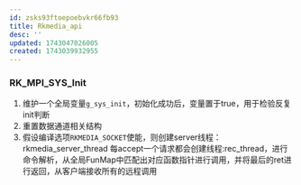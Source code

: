 ```yaml
---
id: zsks93ftoepoebvkr66fb93
title: Rkmedia_api
desc: ''
updated: 1743047026005
created: 1743039932955
---
```


### RK_MPI_SYS_Init

1. 维护一个全局变量`g_sys_init`，初始化成功后，变量置于true，用于检验反复init判断
2. 重置数据通道相关结构
3. 假设编译选项`RKMEDIA_SOCKET`使能，则创建server线程：rkmedia_server_thread 每accept一个请求都会创建线程:rec_thread，进行命令解析，从全局FunMap中匹配出对应函数指针进行调用，并将最后的ret进行返回，从客户端接收所有的远程调用

### 